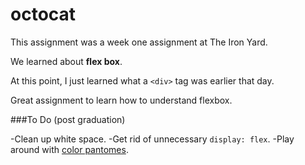 # octocat

This assignment was a week one assignment at The Iron Yard. 

We learned about **flex box**. 

At this point, I just learned what a `<div>` tag was earlier that day. 

Great assignment to learn how to understand flexbox. 

###To Do (post graduation)

-Clean up white space.
-Get rid of unnecessary `display: flex`.
-Play around with [color pantomes](https://coolors.co/).
